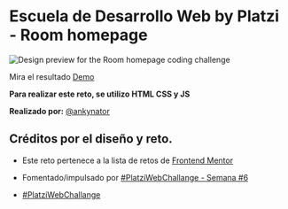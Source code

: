 # Escuela de Desarrollo Web by Platzi - Room homepage

![Design preview for the Room homepage coding challenge](./design/desktop-preview.jpg)

Mira el resultado [Demo]()

**Para realizar este reto, se utilizo HTML CSS y JS**

**Realizado por:** [@ankynator](https://twitter.com/ankynator)

## Créditos por el diseño y reto.

- Este reto pertenece a la lista de retos de [Frontend Mentor](https://www.frontendmentor.io)

- Fomentado/impulsado por [#PlatziWebChallange - Semana #6](https://platzi.com/comunidad/platziwebchallange-semana-6/)

- [#PlatziWebChallange](https://platzi.com/blog/platzi_web_challenge/)
